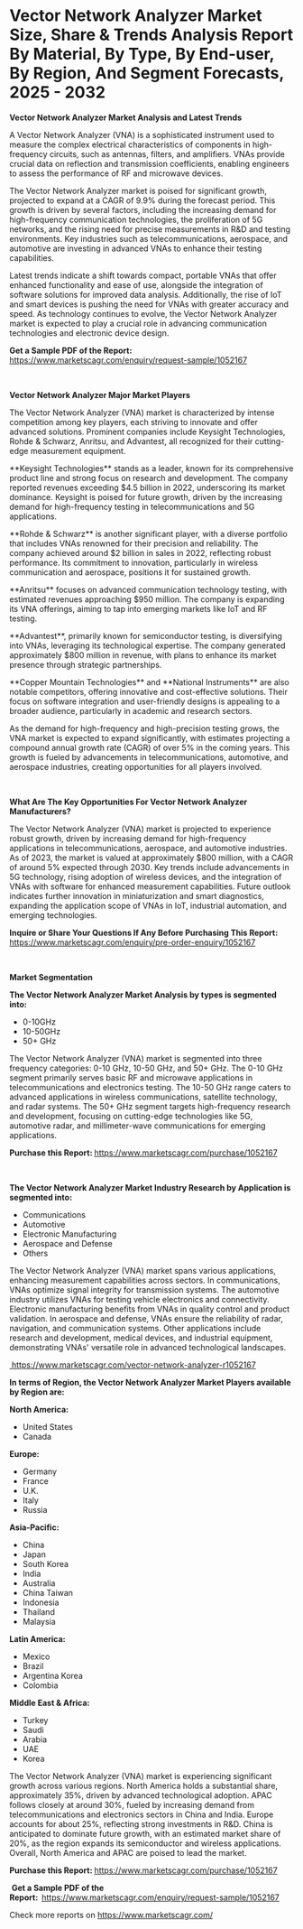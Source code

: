 <p><h1>Vector Network Analyzer Market Size, Share & Trends Analysis Report By Material, By Type, By End-user, By Region, And Segment Forecasts, 2025 - 2032</h1></p><p><strong>Vector Network Analyzer Market Analysis and Latest Trends</strong></p>
<p><p>A Vector Network Analyzer (VNA) is a sophisticated instrument used to measure the complex electrical characteristics of components in high-frequency circuits, such as antennas, filters, and amplifiers. VNAs provide crucial data on reflection and transmission coefficients, enabling engineers to assess the performance of RF and microwave devices.</p><p>The Vector Network Analyzer market is poised for significant growth, projected to expand at a CAGR of 9.9% during the forecast period. This growth is driven by several factors, including the increasing demand for high-frequency communication technologies, the proliferation of 5G networks, and the rising need for precise measurements in R&D and testing environments. Key industries such as telecommunications, aerospace, and automotive are investing in advanced VNAs to enhance their testing capabilities.</p><p>Latest trends indicate a shift towards compact, portable VNAs that offer enhanced functionality and ease of use, alongside the integration of software solutions for improved data analysis. Additionally, the rise of IoT and smart devices is pushing the need for VNAs with greater accuracy and speed. As technology continues to evolve, the Vector Network Analyzer market is expected to play a crucial role in advancing communication technologies and electronic device design.</p></p>
<p><strong>Get a Sample PDF of the Report:&nbsp;</strong> <a href="https://www.marketscagr.com/enquiry/request-sample/1052167?utm_campaign=1835&utm_medium=2&utm_source=Github&utm_content=ia&utm_term=20022025&utm_id=vector-network-analyzer">https://www.marketscagr.com/enquiry/request-sample/1052167</a></p>
<p>&nbsp;</p>
<p><strong>Vector Network Analyzer Major Market Players</strong></p>
<p><p>The Vector Network Analyzer (VNA) market is characterized by intense competition among key players, each striving to innovate and offer advanced solutions. Prominent companies include Keysight Technologies, Rohde & Schwarz, Anritsu, and Advantest, all recognized for their cutting-edge measurement equipment.</p><p>**Keysight Technologies** stands as a leader, known for its comprehensive product line and strong focus on research and development. The company reported revenues exceeding $4.5 billion in 2022, underscoring its market dominance. Keysight is poised for future growth, driven by the increasing demand for high-frequency testing in telecommunications and 5G applications.</p><p>**Rohde & Schwarz** is another significant player, with a diverse portfolio that includes VNAs renowned for their precision and reliability. The company achieved around $2 billion in sales in 2022, reflecting robust performance. Its commitment to innovation, particularly in wireless communication and aerospace, positions it for sustained growth.</p><p>**Anritsu** focuses on advanced communication technology testing, with estimated revenues approaching $950 million. The company is expanding its VNA offerings, aiming to tap into emerging markets like IoT and RF testing. </p><p>**Advantest**, primarily known for semiconductor testing, is diversifying into VNAs, leveraging its technological expertise. The company generated approximately $800 million in revenue, with plans to enhance its market presence through strategic partnerships.</p><p>**Copper Mountain Technologies** and **National Instruments** are also notable competitors, offering innovative and cost-effective solutions. Their focus on software integration and user-friendly designs is appealing to a broader audience, particularly in academic and research sectors.</p><p>As the demand for high-frequency and high-precision testing grows, the VNA market is expected to expand significantly, with estimates projecting a compound annual growth rate (CAGR) of over 5% in the coming years. This growth is fueled by advancements in telecommunications, automotive, and aerospace industries, creating opportunities for all players involved.</p></p>
<p>&nbsp;</p>
<p><strong>What Are The Key Opportunities For Vector Network Analyzer Manufacturers?</strong></p>
<p><p>The Vector Network Analyzer (VNA) market is projected to experience robust growth, driven by increasing demand for high-frequency applications in telecommunications, aerospace, and automotive industries. As of 2023, the market is valued at approximately $800 million, with a CAGR of around 5% expected through 2030. Key trends include advancements in 5G technology, rising adoption of wireless devices, and the integration of VNAs with software for enhanced measurement capabilities. Future outlook indicates further innovation in miniaturization and smart diagnostics, expanding the application scope of VNAs in IoT, industrial automation, and emerging technologies.</p></p>
<p><strong>Inquire or Share Your Questions If Any Before Purchasing This Report:</strong> <a href="https://www.marketscagr.com/enquiry/pre-order-enquiry/1052167?utm_campaign=1835&utm_medium=2&utm_source=Github&utm_content=ia&utm_term=20022025&utm_id=vector-network-analyzer">https://www.marketscagr.com/enquiry/pre-order-enquiry/1052167</a></p>
<p>&nbsp;</p>
<p><strong>Market Segmentation</strong></p>
<p><strong>The Vector Network Analyzer Market Analysis by types is segmented into:</strong></p>
<p><ul><li>0-10GHz</li><li>10-50GHz</li><li>50+ GHz</li></ul></p>
<p><p>The Vector Network Analyzer (VNA) market is segmented into three frequency categories: 0-10 GHz, 10-50 GHz, and 50+ GHz. The 0-10 GHz segment primarily serves basic RF and microwave applications in telecommunications and electronics testing. The 10-50 GHz range caters to advanced applications in wireless communications, satellite technology, and radar systems. The 50+ GHz segment targets high-frequency research and development, focusing on cutting-edge technologies like 5G, automotive radar, and millimeter-wave communications for emerging applications.</p></p>
<p><strong>Purchase this Report:&nbsp;</strong><a href="https://www.marketscagr.com/purchase/1052167?utm_campaign=1835&utm_medium=2&utm_source=Github&utm_content=ia&utm_term=20022025&utm_id=vector-network-analyzer">https://www.marketscagr.com/purchase/1052167</a></p>
<p>&nbsp;</p>
<p><strong>The Vector Network Analyzer Market Industry Research by Application is segmented into:</strong></p>
<p><ul><li>Communications</li><li>Automotive</li><li>Electronic Manufacturing</li><li>Aerospace and Defense</li><li>Others</li></ul></p>
<p><p>The Vector Network Analyzer (VNA) market spans various applications, enhancing measurement capabilities across sectors. In communications, VNAs optimize signal integrity for transmission systems. The automotive industry utilizes VNAs for testing vehicle electronics and connectivity. Electronic manufacturing benefits from VNAs in quality control and product validation. In aerospace and defense, VNAs ensure the reliability of radar, navigation, and communication systems. Other applications include research and development, medical devices, and industrial equipment, demonstrating VNAs' versatile role in advanced technological landscapes.</p></p>
<p><a href="https://www.marketscagr.com/vector-network-analyzer-r1052167?utm_campaign=1835&utm_medium=2&utm_source=Github&utm_content=ia&utm_term=20022025&utm_id=vector-network-analyzer">&nbsp;https://www.marketscagr.com/vector-network-analyzer-r1052167</a></p>
<p><strong>In terms of Region, the Vector Network Analyzer Market Players available by Region are:</strong></p>
<p>
    <p> <strong> North America: </strong>
        <ul>
            <li>United States</li>
            <li>Canada</li>
        </ul>
        </p> 
    <p> <strong> Europe: </strong>
        <ul>
            <li>Germany</li>
            <li>France</li>
            <li>U.K.</li>
            <li>Italy</li>
            <li>Russia</li>
        </ul>
        </p> 
    <p> <strong> Asia-Pacific: </strong>
        <ul>
            <li>China</li>
            <li>Japan</li>
            <li>South Korea</li>
            <li>India</li>
            <li>Australia</li>
            <li>China Taiwan</li>
            <li>Indonesia</li>
            <li>Thailand</li>
            <li>Malaysia</li>
        </ul>
        </p> 
    <p> <strong> Latin America: </strong>
        <ul>
            <li>Mexico</li>
            <li>Brazil</li>
            <li>Argentina Korea</li>
            <li>Colombia</li>
        </ul>
        </p> 
    <p> <strong> Middle East & Africa: </strong>
        <ul>
            <li>Turkey</li>
            <li>Saudi</li>
            <li>Arabia</li>
            <li>UAE</li>
            <li>Korea</li>
        </ul>
    </p>
    </p>
<p><p>The Vector Network Analyzer (VNA) market is experiencing significant growth across various regions. North America holds a substantial share, approximately 35%, driven by advanced technological adoption. APAC follows closely at around 30%, fueled by increasing demand from telecommunications and electronics sectors in China and India. Europe accounts for about 25%, reflecting strong investments in R&D. China is anticipated to dominate future growth, with an estimated market share of 20%, as the region expands its semiconductor and wireless applications. Overall, North America and APAC are poised to lead the market.</p></p>
<p><strong>Purchase this Report: </strong><a href="https://www.marketscagr.com/purchase/1052167?utm_campaign=1835&utm_medium=2&utm_source=Github&utm_content=ia&utm_term=20022025&utm_id=vector-network-analyzer">https://www.marketscagr.com/purchase/1052167</a></p>
<p>&nbsp;<strong>Get a Sample PDF of the Report:&nbsp;&nbsp;</strong><a href="https://www.marketscagr.com/enquiry/request-sample/1052167?utm_campaign=1835&utm_medium=2&utm_source=Github&utm_content=ia&utm_term=20022025&utm_id=vector-network-analyzer">https://www.marketscagr.com/enquiry/request-sample/1052167</a></p>
<p><strong></strong></p>
<p>Check more reports on <a href="https://www.marketscagr.com/?utm_campaign=1835&utm_medium=2&utm_source=Github&utm_content=ia&utm_term=20022025&utm_id=vector-network-analyzer">https://www.marketscagr.com/</a></p>